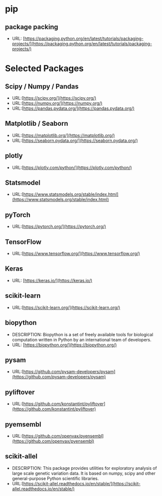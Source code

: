 
# pip 
## package packing
- URL: [https://packaging.python.org/en/latest/tutorials/packaging-projects/](https://packaging.python.org/en/latest/tutorials/packaging-projects/)

# Selected Packages
## Scipy / Numpy / Pandas
- URL:[https://scipy.org/](https://scipy.org/)
- URL:[https://numpy.org/](https://numpy.org/)
- URL:[https://pandas.pydata.org/](https://pandas.pydata.org/)

## Matplotlib / Seaborn
- URL:[https://matplotlib.org/](https://matplotlib.org/)
- URL:[https://seaborn.pydata.org/](https://seaborn.pydata.org/)

## plotly
- URL:[https://plotly.com/python/](https://plotly.com/python/)

## Statsmodel
- URL:[https://www.statsmodels.org/stable/index.html](https://www.statsmodels.org/stable/index.html)

## pyTorch
- URL:[https://pytorch.org/](https://pytorch.org/)

## TensorFlow
- URL:[https://www.tensorflow.org/](https://www.tensorflow.org/)

## Keras
- URL: [https://keras.io/](https://keras.io/)

## scikit-learn
- URL:[https://scikit-learn.org/](https://scikit-learn.org/)

## biopython
- DESCRIPTION: Biopython is a set of freely available tools for biological computation written in Python by an international team of developers.
- URL: [https://biopython.org/](https://biopython.org/)

## pysam  
- URL:[https://github.com/pysam-developers/pysam](https://github.com/pysam-developers/pysam)

## pyliftover
- URL:[https://github.com/konstantint/pyliftover](https://github.com/konstantint/pyliftover)

## pyemsembl
- URL:[https://github.com/openvax/pyensembl](https://github.com/openvax/pyensembl)

## scikit-allel
- DESCRIPTION: This package provides utilities for exploratory analysis of large scale genetic variation data. It is based on numpy, scipy and other general-purpose Python scientific libraries.
- URL:[https://scikit-allel.readthedocs.io/en/stable/](https://scikit-allel.readthedocs.io/en/stable/)
